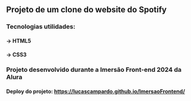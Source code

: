 ## Projeto de um clone do website do Spotify

### Tecnologias utilidades:
#### -> HTML5
#### -> CSS3

### Projeto desenvolvido durante a Imersão Front-end 2024 da Alura
#### Deploy do projeto: https://lucascampardo.github.io/ImersaoFrontend/
